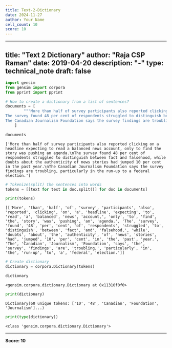 ```yaml
---
title: Text-2-Dictionary
date: 2024-11-27
author: Your Name
cell_count: 10
score: 10
---
```


---
title: "Text 2 Dictionary"
author: "Raja CSP Raman"
date: 2019-04-20
description: "-"
type: technical_note
draft: false
---

```python
import gensim
from gensim import corpora
from pprint import pprint
```


```python
# How to create a dictionary from a list of sentences?
documents = [
        """More than half of survey participants also reported clicking on a headline expecting to read a balanced news account, only to find the story was pushing an agenda.
The survey found 48 per cent of respondents struggled to distinguish between fact and falsehood, while doubts about the authenticity of news stories had jumped 10 per cent in the past year.
The Canadian Journalism Foundation says the survey findings are troubling, particularly in the run-up to a federal election."""
    ]
```


```python
documents
```




    ['More than half of survey participants also reported clicking on a headline expecting to read a balanced news account, only to find the story was pushing an agenda.\nThe survey found 48 per cent of respondents struggled to distinguish between fact and falsehood, while doubts about the authenticity of news stories had jumped 10 per cent in the past year.\nThe Canadian Journalism Foundation says the survey findings are troubling, particularly in the run-up to a federal election.']




```python
# Tokenize(split) the sentences into words
tokens = [[text for text in doc.split()] for doc in documents]
```


```python
print(tokens)
```

    [['More', 'than', 'half', 'of', 'survey', 'participants', 'also', 'reported', 'clicking', 'on', 'a', 'headline', 'expecting', 'to', 'read', 'a', 'balanced', 'news', 'account,', 'only', 'to', 'find', 'the', 'story', 'was', 'pushing', 'an', 'agenda.', 'The', 'survey', 'found', '48', 'per', 'cent', 'of', 'respondents', 'struggled', 'to', 'distinguish', 'between', 'fact', 'and', 'falsehood,', 'while', 'doubts', 'about', 'the', 'authenticity', 'of', 'news', 'stories', 'had', 'jumped', '10', 'per', 'cent', 'in', 'the', 'past', 'year.', 'The', 'Canadian', 'Journalism', 'Foundation', 'says', 'the', 'survey', 'findings', 'are', 'troubling,', 'particularly', 'in', 'the', 'run-up', 'to', 'a', 'federal', 'election.']]



```python
# Create dictionary
dictionary = corpora.Dictionary(tokens)
```


```python
dictionary
```




    <gensim.corpora.dictionary.Dictionary at 0x11310f0f0>




```python
print(dictionary)
```

    Dictionary(60 unique tokens: ['10', '48', 'Canadian', 'Foundation', 'Journalism']...)



```python
print(type(dictionary))
```

    <class 'gensim.corpora.dictionary.Dictionary'>



---
**Score: 10**
